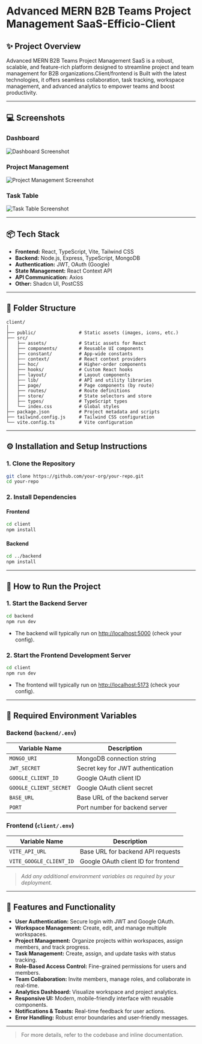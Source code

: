 # Advanced MERN B2B Teams Project Management SaaS-Efficio-Client

## ✨ Project Overview

Advanced MERN B2B Teams Project Management SaaS is a robust, scalable, and feature-rich platform designed to streamline project and team management for B2B organizations.Client/frontend is Built with the latest technologies, it offers seamless collaboration, task tracking, workspace management, and advanced analytics to empower teams and boost productivity.

---

## 💻 Screenshots

### Dashboard

![Dashboard Screenshot](./screenshots/dashboard-placeholder.png)

### Project Management

![Project Management Screenshot](./screenshots/project-management-placeholder.png)

### Task Table

![Task Table Screenshot](./screenshots/task-table-placeholder.png)

---

## 📦 Tech Stack

- **Frontend:** React, TypeScript, Vite, Tailwind CSS
- **Backend:** Node.js, Express, TypeScript, MongoDB
- **Authentication:** JWT, OAuth (Google)
- **State Management:** React Context API
- **API Communication:** Axios
- **Other:** Shadcn UI, PostCSS

---

## 📁 Folder Structure

```
client/
│
├── public/                # Static assets (images, icons, etc.)
├── src/
│   ├── assets/            # Static assets for React
│   ├── components/        # Reusable UI components
│   ├── constant/          # App-wide constants
│   ├── context/           # React context providers
│   ├── hoc/               # Higher-order components
│   ├── hooks/             # Custom React hooks
│   ├── layout/            # Layout components
│   ├── lib/               # API and utility libraries
│   ├── page/              # Page components (by route)
│   ├── routes/            # Route definitions
│   ├── store/             # State selectors and store
│   ├── types/             # TypeScript types
│   └── index.css          # Global styles
├── package.json           # Project metadata and scripts
├── tailwind.config.js     # Tailwind CSS configuration
└── vite.config.ts         # Vite configuration
```

---

## ⚙️ Installation and Setup Instructions

### 1. Clone the Repository

```bash
git clone https://github.com/your-org/your-repo.git
cd your-repo
```

### 2. Install Dependencies

#### Frontend

```bash
cd client
npm install
```

#### Backend

```bash
cd ../backend
npm install
```

---

## 🚀 How to Run the Project

### 1. Start the Backend Server

```bash
cd backend
npm run dev
```

- The backend will typically run on [http://localhost:5000](http://localhost:5000) (check your config).

### 2. Start the Frontend Development Server

```bash
cd client
npm run dev
```

- The frontend will typically run on [http://localhost:5173](http://localhost:5173) (check your config).

---

## 🔐 Required Environment Variables

### Backend (`backend/.env`)

| Variable Name          | Description                       |
| ---------------------- | --------------------------------- |
| `MONGO_URI`            | MongoDB connection string         |
| `JWT_SECRET`           | Secret key for JWT authentication |
| `GOOGLE_CLIENT_ID`     | Google OAuth client ID            |
| `GOOGLE_CLIENT_SECRET` | Google OAuth client secret        |
| `BASE_URL`             | Base URL of the backend server    |
| `PORT`                 | Port number for backend server    |

### Frontend (`client/.env`)

| Variable Name           | Description                         |
| ----------------------- | ----------------------------------- |
| `VITE_API_URL`          | Base URL for backend API requests   |
| `VITE_GOOGLE_CLIENT_ID` | Google OAuth client ID for frontend |

> _Add any additional environment variables as required by your deployment._

---

## 🔧 Features and Functionality

- **User Authentication:** Secure login with JWT and Google OAuth.
- **Workspace Management:** Create, edit, and manage multiple workspaces.
- **Project Management:** Organize projects within workspaces, assign members, and track progress.
- **Task Management:** Create, assign, and update tasks with status tracking.
- **Role-Based Access Control:** Fine-grained permissions for users and members.
- **Team Collaboration:** Invite members, manage roles, and collaborate in real-time.
- **Analytics Dashboard:** Visualize workspace and project analytics.
- **Responsive UI:** Modern, mobile-friendly interface with reusable components.
- **Notifications & Toasts:** Real-time feedback for user actions.
- **Error Handling:** Robust error boundaries and user-friendly messages.

---

> For more details, refer to the codebase and inline documentation.
